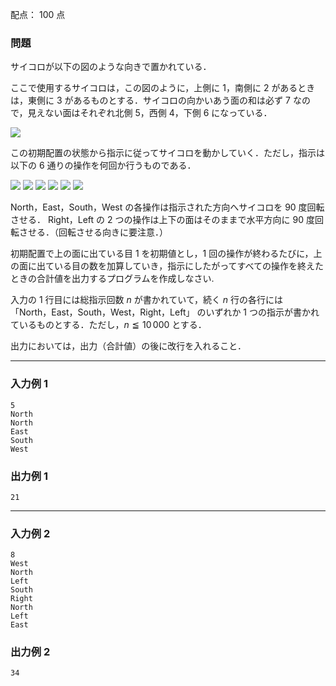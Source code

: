 配点： $100$ 点

### 問題

サイコロが以下の図のような向きで置かれている．

ここで使用するサイコロは，この図のように，上側に $1$，南側に $2$ があるときは，東側に $3$ があるものとする．サイコロの向かいあう面の和は必ず $7$ なので，見えない面はそれぞれ北側 $5$，西側 $4$，下側 $6$ になっている．

![](https://img.atcoder.jp/joi2006yo/2006-yo-t3-fig_base.png)

この初期配置の状態から指示に従ってサイコロを動かしていく．ただし，指示は以下の $6$ 通りの操作を何回か行うものである．

![](https://img.atcoder.jp/joi2006yo/2006-yo-t3-fig_east.png)
![](https://img.atcoder.jp/joi2006yo/2006-yo-t3-fig_left.png)
![](https://img.atcoder.jp/joi2006yo/2006-yo-t3-fig_north.png)
![](https://img.atcoder.jp/joi2006yo/2006-yo-t3-fig_right.png)
![](https://img.atcoder.jp/joi2006yo/2006-yo-t3-fig_south.png)
![](https://img.atcoder.jp/joi2006yo/2006-yo-t3-fig_west.png)

North，East，South，West の各操作は指示された方向へサイコロを $90$ 度回転させる．
Right，Left の $2$ つの操作は上下の面はそのままで水平方向に $90$ 度回転させる．（回転させる向きに要注意．）

初期配置で上の面に出ている目 $1$ を初期値とし，$1$ 回の操作が終わるたびに，上の面に出ている目の数を加算していき，指示にしたがってすべての操作を終えたときの合計値を出力するプログラムを作成しなさい.

入力の $1$ 行目には総指示回数 $n$ が書かれていて，続く $n$ 行の各行には 「North，East，South，West，Right，Left」 のいずれか $1$ つの指示が書かれているものとする．ただし，$n \leqq 10\,000$ とする．

出力においては，出力（合計値）の後に改行を入れること．

---

### 入力例 1

~~~
5
North
North
East
South
West
~~~

### 出力例 1

~~~
21
~~~

---

### 入力例 2

~~~
8
West
North
Left
South
Right
North
Left
East
~~~

### 出力例 2

~~~
34
~~~
